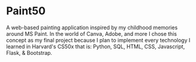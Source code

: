 # Paint50
A web-based painting application inspired by my childhood memories around MS Paint. In the world of Canva, Adobe, and more I chose this concept as my final project because I plan to implement every technology I learned in Harvard's CS50x that is: Python, SQL, HTML, CSS, Javascript, Flask, &amp; Bootstrap.
